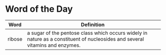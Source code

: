 # Word of the Day

|Word|Definition|
|---|---|
|ribose|a sugar of the pentose class which occurs widely in nature as a constituent of nucleosides and several vitamins and enzymes.|